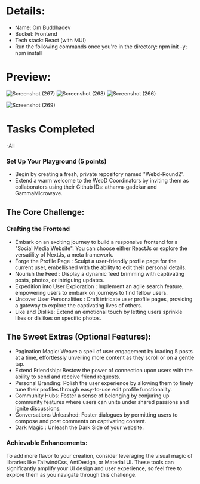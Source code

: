 


# Details:
- Name: Om Buddhadev
- Bucket: Frontend
- Tech stack: React (with MUI)
- Run the following commands once you're in the directory: npm init -y; npm install

# Preview:

![Screenshot (267)](https://github.com/0mBudsMan/WebD_2_frontend/assets/128999558/a789ee70-51dc-4480-93fc-7ce6ac02464c)
![Screenshot (268)](https://github.com/0mBudsMan/WebD_2_frontend/assets/128999558/f767b79d-fa65-4dea-a449-978c744b54d4)
![Screenshot (266)](https://github.com/0mBudsMan/WebD_2_frontend/assets/128999558/b0fd993f-8ece-4002-a881-a14bf1cc8f95)

![Screenshot (269)](https://github.com/0mBudsMan/WebD_2_frontend/assets/128999558/19510122-216e-4a44-8490-ecfe12775872)



# Tasks Completed
-All
### Set Up Your Playground (5 points)

- Begin by creating a fresh, private repository named "Webd-Round2".
- Extend a warm welcome to the WebD Coordinators by inviting them as collaborators using their Github IDs: atharva-gadekar and GammaMicrowave.

## The Core Challenge:

### Crafting the Frontend

- Embark on an exciting journey to build a responsive frontend for a "Social Media Website". You can choose either ReactJs or explore the versatility of NextJs, a meta framework.
- Forge the Profile Page : Sculpt a user-friendly profile page for the current user, embellished with the ability to edit their personal details.
- Nourish the Feed : Display a dynamic feed brimming with captivating posts, photos, or intriguing updates.
- Expedition into User Exploration : Implement an agile search feature, empowering users to embark on journeys to find fellow users.
- Uncover User Personalities : Craft intricate user profile pages, providing a gateway to explore the captivating lives of others.
- Like and Dislike: Extend an emotional touch by letting users sprinkle likes or dislikes on specific photos.

## The Sweet Extras (Optional Features):

- Pagination Magic: Weave a spell of user engagement by loading 5 posts at a time, effortlessly unveiling more content as they scroll or on a gentle tap.
- Extend Friendship: Bestow the power of connection upon users with the ability to send and receive friend requests.
- Personal Branding: Polish the user experience by allowing them to finely tune their profiles through easy-to-use edit profile functionality.
- Community Hubs: Foster a sense of belonging by conjuring up community features where users can unite under shared passions and ignite discussions.
- Conversations Unleashed: Foster dialogues by permitting users to compose and post comments on captivating content.
- Dark Magic : Unleash the Dark Side of your website.

### Achievable Enhancements:

To add more flavor to your creation, consider leveraging the visual magic of libraries like TailwindCss, AntDesign, or Material UI. These tools can significantly amplify your UI design and user experience, so feel free to explore them as you navigate through this challenge.
